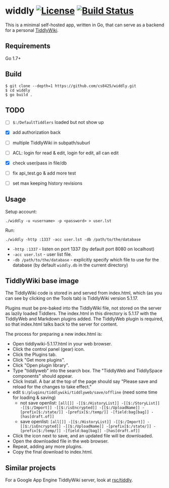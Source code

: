 widdly [![License](http://img.shields.io/:license-gpl3-blue.svg)](http://www.gnu.org/licenses/gpl-3.0.html) [![Build Status](https://travis-ci.org/opennota/widdly.png?branch=master)](https://travis-ci.org/opennota/widdly)
======

This is a minimal self-hosted app, written in Go, that can serve as a backend
for a personal [TiddlyWiki](http://tiddlywiki.com/).

## Requirements

Go 1.7+

## Build

    $ git clone --depth=1 https://github.com/cs8425/widdly.git
    $ cd widdly
    $ go build .

## TODO

- [ ] `$:/DefaultTiddlers` loaded but not show up
- [x] add authorization back
- [ ] multiple TiddlyWiki in subpath/suburl
- [ ] ACL: login for read & edit, login for edit, all can edit
- [x] check user/pass in file/db
- [ ] fix api_test.go & add more test
- [ ] set max keeping history revisions


## Usage

Setup account:

    ./widdly -u <username> -p <password> > user.lst


Run:

    ./widdly -http :1337 -acc user.lst -db /path/to/the/database

- `-http :1337` - listen on port 1337 (by default port 8080 on localhost)
- `-acc user.lst` - user list file.
- `-db /path/to/the/database` - explicitly specify which file to use for the database (by default `widdly.db` in the current directory)


## TiddlyWiki base image

The TiddlyWiki code is stored in and served from index.html, which
(as you can see by clicking on the Tools tab) is TiddlyWiki version 5.1.17.

Plugins must be pre-baked into the TiddlyWiki file, not stored on the server
as lazily loaded Tiddlers. The index.html in this directory is 5.1.17 with
the TiddlyWeb and Markdown plugins added. The TiddlyWeb plugin is
required, so that index.html talks back to the server for content.

The process for preparing a new index.html is:

- Open tiddlywiki-5.1.17.html in your web browser.
- Click the control panel (gear) icon.
- Click the Plugins tab.
- Click "Get more plugins".
- Click "Open plugin library".
- Type "tiddlyweb" into the search box. The "TiddlyWeb and TiddlySpace components" should appear.
- Click Install. A bar at the top of the page should say "Please save and reload for the changes to take effect."
- edit `$:/plugins/tiddlywiki/tiddlyweb/save/offline` (need some time for loading & saving)
  - not save openlist: `[all[]] -[[$:/HistoryList]] -[[$:/StoryList]] -[[$:/Import]] -[[$:/isEncrypted]] -[[$:/UploadName]] -[prefix[$:/state/]] -[prefix[$:/temp/]] -[field:bag[bag]] -[has[draft.of]]`
  - save openlist: `[all[]] -[[$:/HistoryList]] -[[$:/Import]] -[[$:/isEncrypted]] -[[$:/UploadName]] -[prefix[$:/state/]] -[prefix[$:/temp/]] -[field:bag[bag]] -[has[draft.of]]`
- Click the icon next to save, and an updated file will be downloaded.
- Open the downloaded file in the web browser.
- Repeat, adding any more plugins.
- Copy the final download to index.html.

## Similar projects

For a Google App Engine TiddlyWiki server, look at [rsc/tiddly](https://github.com/rsc/tiddly).
